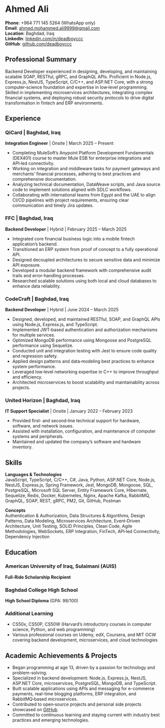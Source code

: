 # Ahmed Ali

**Phone**: +964 771 145 5264 (WhatsApp only)  
**Email**: [ahmed.mohammed.ali9999@gmail.com](mailto:ahmed.mohammed.ali9999@gmail.com)  
**Location**: Baghdad, Iraq  
**LinkedIn**: [linkedin.com/in/deadboyccc](https://www.linkedin.com/in/deadboyccc)  
**GitHub**: [github.com/deadboyccc](https://github.com/deadboyccc)  

## Professional Summary

Backend Developer experienced in designing, developing, and maintaining scalable SOAP, RESTful, gRPC, and GraphQL APIs. Proficient in Node.js, Express.js, NestJS, TypeScript, C/C++, and ASP.NET Core, with a strong computer‑science foundation and expertise in low‑level programming. Skilled in implementing microservices architectures, integrating complex financial systems, and deploying robust security protocols to drive digital transformation in fintech and ERP environments.

## Experience

### QiCard | Baghdad, Iraq  
**Integration Engineer** | Onsite | March 2025 – Present  
- Completing MuleSoft’s Anypoint Platform Development Fundamentals (DEX401) course to master Mule ESB for enterprise integrations and API‑led connectivity.  
- Working on integration and middleware tasks for payment gateways and merchants’ financial processes, adhering to best practices and comprehensive documentation.  
- Analyzing technical documentation, DataWeave scripts, and Java source code to implement solutions aligned with SDLC workflows.  
- Collaborating with international teams from Egypt and the UAE to align CI/CD pipelines with project requirements, ensuring clear communication and timely Jira updates.  

### FFC | Baghdad, Iraq  
**Backend Developer** | Hybrid | February 2025 – March 2025  
- Integrated core financial business logic into a mobile fintech application’s backend.  
- Transitioned an ERP system from proof of concept to a fully operational API.  
- Designed decoupled architectures to secure sensitive data and minimize API exposure.  
- Developed a modular backend framework with comprehensive audit trails and error‑handling processes.  
- Researched scalable solutions using both local and cloud databases to enhance data reliability.  

### CodeCraft | Baghdad, Iraq  
**Backend Developer** | Hybrid | June 2024 – March 2025  
- Designed, developed, and maintained RESTful, SOAP, and GraphQL APIs using Node.js, Express.js, and TypeScript.  
- Implemented JWT‑based authentication and authorization mechanisms for multiple services.  
- Optimized MongoDB performance using Mongoose and PostgreSQL performance using Sequelize.  
- Conducted unit and integration testing with Jest to ensure code quality and regression safety.  
- Applied design patterns and data‑modeling best practices to enhance system performance.  
- Leveraged low‑level networking expertise in C++ to improve throughput and efficiency.  
- Architected microservices to boost scalability and maintainability across projects.  

### United Horizon | Baghdad, Iraq  
**IT Support Specialist** | Onsite | January 2022 – February 2023  
- Provided first‑ and second‑line technical support for hardware, software, and network issues.  
- Assisted with installation, configuration, and maintenance of computer systems and peripherals.  
- Maintained and updated the company’s software and hardware inventory.  

## Skills

**Languages & Technologies**  
JavaScript, TypeScript, C/C++, C#, Java, Python, ASP.NET Core, Node.js, NestJS, Express.js, Spring Framework, Jest, MongoDB, Mongoose, SQL, PostgreSQL, Microsoft SQL Server, Entity Framework Core, Hibernate, Sequelize, Redis, Docker, Kubernetes, Nginx, Apache Kafka, RabbitMQ, GraphQL, SOAP, REST, gRPC, PM2, Git, GitHub, Postman

**Concepts**  
Authentication & Authorization, Data Structures & Algorithms, Design Patterns, Data Modeling, Microservices Architecture, Event‑Driven Architecture, Unit Testing, SOLID Principles, Clean Code, Agile Methodologies, WebSockets, ERP Integration, FinTech, API‑led Connectivity, Dependency Injection

## Education

### American University of Iraq, Sulaimani (AUIS)  
**Full‑Ride Scholarship Recipient**

### Baghdad College High School  
**High School Diploma** (GPA: 98/100)

### Additional Learning  
- CS50x, CS50P, CS50W (Harvard’s introductory courses in computer science, Python, and web programming)  
- Various professional courses on Udemy, edX, Coursera, and MIT OCW covering backend development, microservices, and cloud technologies  

## Academic Achievements & Projects

- Began programming at age 13, driven by a passion for technology and problem-solving.  
- Specialized in backend development: Node.js, Express.js, NestJS, ASP.NET Core, microservices, PostgreSQL, MongoDB, and TypeScript.  
- Built scalable applications using APIs and messaging for e-commerce payments, real-time blogging platforms, ERP integration, and RabbitMQ‑based microservices.  
- Contributed to open‑source projects and personal side projects showcased on [GitHub](https://github.com/deadboyccc).  
- Committed to continuous learning and staying current with industry best practices and emerging technologies.  
